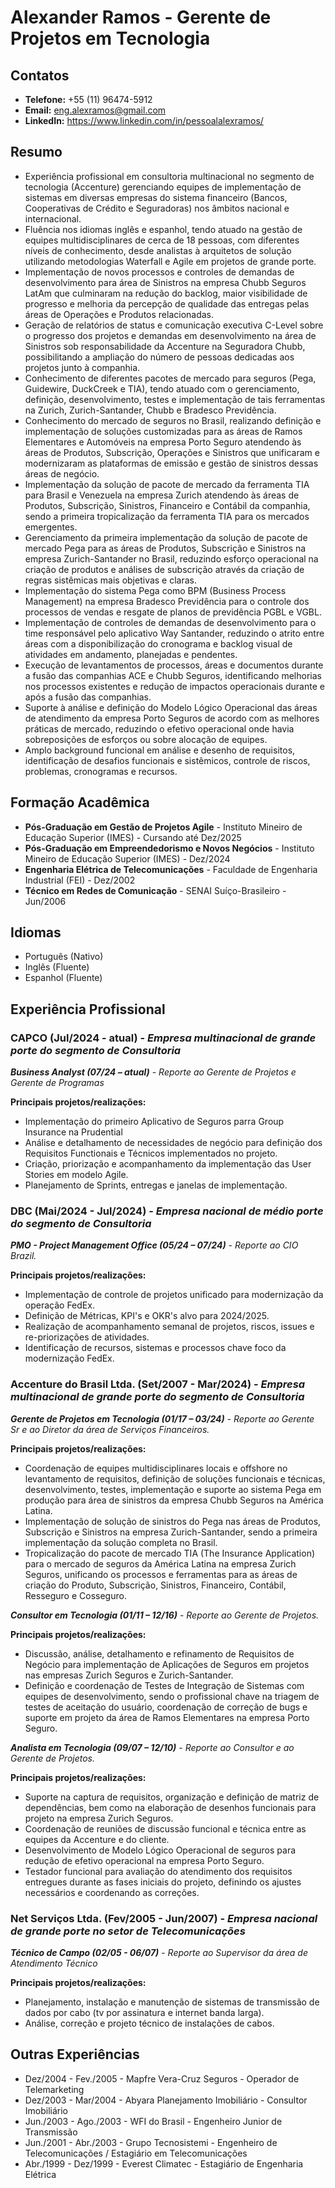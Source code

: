 # Alexander Ramos - Gerente de Projetos em Tecnologia


## Contatos

* **Telefone:** +55 (11) 96474-5912
* **Email:** eng.alexramos@gmail.com
* **LinkedIn:** https://www.linkedin.com/in/pessoalalexramos/


## Resumo

* Experiência profissional em consultoria multinacional no segmento de tecnologia (Accenture) gerenciando equipes de implementação de sistemas em diversas empresas do sistema financeiro (Bancos, Cooperativas de Crédito e Seguradoras) nos âmbitos nacional e internacional.
* Fluência nos idiomas inglês e espanhol, tendo atuado na gestão de equipes multidisciplinares de cerca de 18 pessoas, com diferentes níveis de conhecimento, desde analistas à arquitetos de solução utilizando metodologias Waterfall e Agile em projetos de grande porte.
* Implementação de novos processos e controles de demandas de desenvolvimento para área de Sinistros na empresa Chubb Seguros LatAm que culminaram na redução do backlog, maior visibilidade de progresso e melhoria da percepção de qualidade das entregas pelas áreas de Operações e Produtos relacionadas.
* Geração de relatórios de status e comunicação executiva C-Level sobre o progresso dos projetos e demandas em desenvolvimento na área de Sinistros sob responsabilidade da Accenture na Seguradora Chubb, possibilitando a ampliação do número de pessoas dedicadas aos projetos junto à companhia.
* Conhecimento de diferentes pacotes de mercado para seguros (Pega, Guidewire, DuckCreek e TIA), tendo atuado com o gerenciamento, definição, desenvolvimento, testes e implementação de tais ferramentas na Zurich, Zurich-Santander, Chubb e Bradesco Previdência.
* Conhecimento do mercado de seguros no Brasil, realizando definição e implementação de soluções customizadas para as áreas de Ramos Elementares e Automóveis na empresa Porto Seguro atendendo às áreas de Produtos, Subscrição, Operações e Sinistros que unificaram e modernizaram as plataformas de emissão e gestão de sinistros dessas áreas de negócio.
* Implementação da solução de pacote de mercado da ferramenta TIA para Brasil e Venezuela na empresa Zurich atendendo às áreas de Produtos, Subscrição, Sinistros, Financeiro e Contábil da companhia, sendo a primeira tropicalização da ferramenta TIA para os mercados emergentes.
* Gerenciamento da primeira implementação da solução de pacote de mercado Pega para as áreas de Produtos, Subscrição e Sinistros na empresa Zurich-Santander no Brasil, reduzindo esforço operacional na criação de produtos e análises de subscrição através da criação de regras sistêmicas mais objetivas e claras.
* Implementação do sistema Pega como BPM (Business Process Management) na empresa Bradesco Previdência para o controle dos processos de vendas e resgate de planos de previdência PGBL e VGBL.
* Implementação de controles de demandas de desenvolvimento para o time responsável pelo aplicativo Way Santander, reduzindo o atrito entre áreas com a disponibilização do cronograma e backlog visual de atividades em andamento, planejadas e pendentes.
* Execução de levantamentos de processos, áreas e documentos durante a fusão das companhias ACE e Chubb Seguros, identificando melhorias nos processos existentes e redução de impactos operacionais durante e após a fusão das companhias.
* Suporte à análise e definição do Modelo Lógico Operacional das áreas de atendimento da empresa Porto Seguros de acordo com as melhores práticas de mercado, reduzindo o efetivo operacional onde havia sobreposições de esforços ou sobre alocação de equipes.
* Amplo background funcional em análise e desenho de requisitos, identificação de desafios funcionais e sistêmicos, controle de riscos, problemas, cronogramas e recursos.


## Formação Acadêmica

* **Pós-Graduação em Gestão de Projetos Agile** - Instituto Mineiro de Educação Superior (IMES) - Cursando até Dez/2025
* **Pós-Graduação em Empreendedorismo e Novos Negócios** - Instituto Mineiro de Educação Superior (IMES) - Dez/2024
* **Engenharia Elétrica de Telecomunicações** - Faculdade de Engenharia Industrial (FEI) - Dez/2002
* **Técnico em Redes de Comunicação** - SENAI Suíço-Brasileiro - Jun/2006


## Idiomas

* Português (Nativo)
* Inglês (Fluente)
* Espanhol (Fluente)


## Experiência Profissional

### **CAPCO (Jul/2024 - atual) - *Empresa multinacional de grande porte do segmento de Consultoria***

***Business Analyst (07/24 – atual)*** - *Reporte ao Gerente de Projetos e Gerente de Programas*

**Principais projetos/realizações:**
* Implementação do primeiro Aplicativo de Seguros parra Group Insurance na Prudential
* Análise e detalhamento de necessidades de negócio para definição dos Requisitos Functionais e Técnicos implementados no projeto.
* Criação, priorização e acompanhamento da implementação das User Stories em modelo Agile.
* Planejamento de Sprints, entregas e janelas de implementação.


### **DBC (Mai/2024 - Jul/2024) - *Empresa nacional de médio porte do segmento de Consultoria***

***PMO - Project Management Office (05/24 – 07/24)*** - *Reporte ao CIO Brazil.*

**Principais projetos/realizações:**
* Implementação de controle de projetos unificado para modernização da operação FedEx.
* Definição de Métricas, KPI's e OKR's alvo para 2024/2025.
* Realização de acompanhamento semanal de projetos, riscos, issues e re-priorizações de atividades.
* Identificação de recursos, sistemas e processos chave foco da modernização FedEx.


### **Accenture do Brasil Ltda. (Set/2007 - Mar/2024) - *Empresa multinacional de grande porte do segmento de Consultoria***

***Gerente de Projetos em Tecnologia (01/17 – 03/24)*** - *Reporte ao Gerente Sr e ao Diretor da área de Serviços Financeiros.*

**Principais projetos/realizações:**
* Coordenação de equipes multidisciplinares locais e offshore no levantamento de requisitos, definição de soluções funcionais e técnicas, desenvolvimento, testes, implementação e suporte ao sistema Pega em produção para área de sinistros da empresa Chubb Seguros na América Latina.
* Implementação de solução de sinistros do Pega nas áreas de Produtos, Subscrição e Sinistros na empresa Zurich-Santander, sendo a primeira implementação da solução completa no Brasil.
* Tropicalização do pacote de mercado TIA (The Insurance Application) para o mercado de seguros da América Latina na empresa Zurich Seguros, unificando os processos e ferramentas para as áreas de criação do Produto, Subscrição, Sinistros, Financeiro, Contábil, Resseguro e Cosseguro.
  

***Consultor em Tecnologia (01/11 – 12/16)*** - *Reporte ao Gerente de Projetos.*

**Principais projetos/realizações:**
* Discussão, análise, detalhamento e refinamento de Requisitos de Negócio para implementação de Aplicações de Seguros em projetos nas empresas Zurich Seguros e Zurich-Santander.
* Definição e coordenação de Testes de Integração de Sistemas com equipes de desenvolvimento, sendo o profissional chave na triagem de testes de aceitação do usuário, coordenação de correção de bugs e suporte em projeto da área de Ramos Elementares na empresa Porto Seguro.
  

***Analista em Tecnologia (09/07 – 12/10)*** - *Reporte ao Consultor e ao Gerente de Projetos.*

**Principais projetos/realizações:**
* Suporte na captura de requisitos, organização e definição de matriz de dependências, bem como na elaboração de desenhos funcionais para projeto na empresa Zurich Seguros.
* Coordenação de reuniões de discussão funcional e técnica entre as equipes da Accenture e do cliente.
* Desenvolvimento de Modelo Lógico Operacional de seguros para redução de efetivo operacional na empresa Porto Seguro.
* Testador funcional para avaliação do atendimento dos requisitos entregues durante as fases iniciais do projeto, definindo os ajustes necessários e coordenando as correções.
  

### **Net Serviços Ltda. (Fev/2005 - Jun/2007) - *Empresa nacional de grande porte no setor de Telecomunicações***

***Técnico de Campo (02/05 - 06/07)*** - *Reporte ao Supervisor da área de Atendimento Técnico*

**Principais projetos/realizações:**
* Planejamento, instalação e manutenção de sistemas de transmissão de dados por cabo (tv por assinatura e internet banda larga).
* Análise, correção e projeto técnico de instalações de cabos.


## Outras Experiências

* Dez/2004 - Fev./2005	- Mapfre Vera-Cruz Seguros - Operador de Telemarketing
* Dez/2003 - Mar/2004	- Abyara Planejamento Imobiliário - Consultor Imobiliário
* Jun./2003 - Ago./2003	- WFI do Brasil - Engenheiro Junior de Transmissão
* Jun./2001 - Abr./2003	- Grupo Tecnosistemi - Engenheiro de Telecomunicações / Estagiário em Telecomunicações
* Abr./1999 - Dez/1999	- Everest Climatec - Estagiário de Engenharia Elétrica
